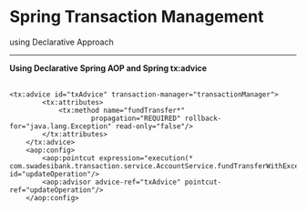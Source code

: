 # Spring Transaction Management
using Declarative Approach
<hr>
<b>Using Declarative Spring AOP and Spring tx:advice</b><br><br>

    <tx:advice id="txAdvice" transaction-manager="transactionManager">
    		<tx:attributes>
    			<tx:method name="fundTransfer*" 
    					propagation="REQUIRED" rollback-for="java.lang.Exception" read-only="false"/>
    		</tx:attributes>
    	</tx:advice>
    	<aop:config>
    		<aop:pointcut expression="execution(* com.swadesibank.transaction.service.AccountService.fundTransferWithException(..))" id="updateOperation"/>
    		<aop:advisor advice-ref="txAdvice" pointcut-ref="updateOperation"/>
    	</aop:config>
